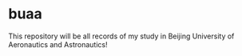 # buaa
This repository will be all records of my study in Beijing University of Aeronautics and Astronautics!
